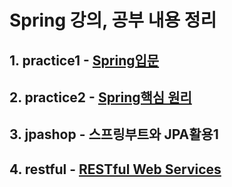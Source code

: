 # Spring 강의, 공부 내용 정리
## 1. practice1 - [Spring입문](https://github.com/cocomongg/Spring_study/blob/main/text/%EC%8A%A4%ED%94%84%EB%A7%81%EC%9E%85%EB%AC%B8.md)
## 2. practice2 - [Spring핵심 원리](https://github.com/cocomongg/Spring_study/blob/main/text/%EC%8A%A4%ED%94%84%EB%A7%81%20%ED%95%B5%EC%8B%AC%EC%9B%90%EB%A6%AC.md)

## 3. jpashop - 스프링부트와 JPA활용1

## 4. restful - [RESTful Web Services](https://github.com/cocomongg/Spring_study/blob/main/text/RESTful%20Web%20Services.md)
